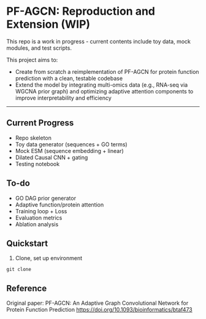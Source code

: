 # PF-AGCN: Reproduction and Extension (WIP)

This repo is a work in progress - current contents include toy data, mock modules, and test scripts.

This project aims to:
- Create from scratch a reimplementation of PF-AGCN for protein function prediction with a clean, testable codebase
- Extend the model by integrating multi-omics data (e.g., RNA-seq via WGCNA prior graph) and optimizing adaptive attention components to improve interpretability and efficiency

--- 

## Current Progress
- Repo skeleton
- Toy data generator (sequences + GO terms)
- Mock ESM (sequence embedding + linear)
- Dilated Causal CNN + gating
- Testing notebook

## To-do
- GO DAG prior generator
- Adaptive function/protein attention
- Training loop + Loss
- Evaluation metrics
- Ablation analysis

## Quickstart

1) Clone, set up environment

```
git clone 
```

## Reference
Original paper: PF-AGCN: An Adaptive Graph Convolutional Network for Protein Function Prediction
https://doi.org/10.1093/bioinformatics/btaf473